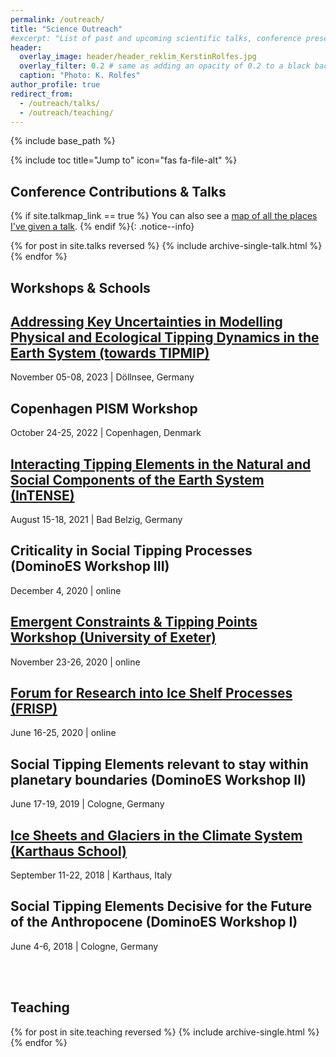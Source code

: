 ```yaml
---
permalink: /outreach/
title: "Science Outreach"
#excerpt: "List of past and upcoming scientific talks, conference presentations, workshops, and taught courses."
header:
  overlay_image: header/header_reklim_KerstinRolfes.jpg
  overlay_filter: 0.2 # same as adding an opacity of 0.2 to a black background
  caption: "Photo: K. Rolfes"
author_profile: true
redirect_from: 
  - /outreach/talks/
  - /outreach/teaching/
---
```


{% include base_path %}

{% include toc title="Jump to" icon="fas fa-file-alt" %}

## Conference Contributions & Talks
{% if site.talkmap_link == true %}
  <i class="fas fa-map-marked-alt"></i> You can also see a [map of all the places I've given a talk](/outreach/talkmap/).
{% endif %}{: .notice--info}

{% for post in site.talks reversed %}
  {% include archive-single-talk.html %}
{% endfor %}

## Workshops & Schools
<h2 class="archive__item-title" itemprop="headline"><a href="https://www.we-heraeus-stiftung.de/veranstaltungen/addressing-key-uncertainties-in-modelling-physical-and-ecological-tipping-dynamics-in-the-earth-system-towards-tipmip/" title="https://www.we-heraeus-stiftung.de/veranstaltungen/addressing-key-uncertainties-in-modelling-physical-and-ecological-tipping-dynamics-in-the-earth-system-towards-tipmip/" target="_blank">Addressing Key Uncertainties in Modelling Physical and Ecological Tipping Dynamics in the Earth System (towards TIPMIP)</a></h2>
<p class="page__meta"><i class="far fa-calendar" aria-hidden="true"></i> November 05-08, 2023 | Döllnsee, Germany</p>

<h2 class="archive__item-title" itemprop="headline">Copenhagen PISM Workshop</h2>
<p class="page__meta"><i class="far fa-calendar" aria-hidden="true"></i> October 24-25, 2022 | Copenhagen, Denmark</p>

<h2 class="archive__item-title" itemprop="headline"><a href="https://www.we-heraeus-stiftung.de/veranstaltungen/seminare/2021/interacting-tipping-elements-in-the-natural-and-social-components-of-the-earth-system/" title="https://www.we-heraeus-stiftung.de/veranstaltungen/seminare/2021/interacting-tipping-elements-in-the-natural-and-social-components-of-the-earth-system/" target="_blank">Interacting Tipping Elements in the Natural and Social Components of the Earth System (InTENSE)</a></h2>
<p class="page__meta"><i class="far fa-calendar" aria-hidden="true"></i> August 15-18, 2021 | Bad Belzig, Germany</p>

<h2 class="archive__item-title" itemprop="headline">Criticality in Social Tipping Processes (DominoES Workshop III)</h2>
<p class="page__meta"><i class="far fa-calendar" aria-hidden="true"></i> December 4, 2020 | online</p>

<h2 class="archive__item-title" itemprop="headline"><a href="https://emps.exeter.ac.uk/mathematics/staff/pdlr201/ec_tp_workshop" title="https://emps.exeter.ac.uk/mathematics/staff/pdlr201/ec_tp_workshop" target="_blank">Emergent Constraints & Tipping Points Workshop (University of Exeter)</a></h2>
<p class="page__meta"><i class="far fa-calendar" aria-hidden="true"></i> November 23-26, 2020 | online</p>

<h2 class="archive__item-title" itemprop="headline"><a href="https://eveeno.com/frisp2020" title="https://eveeno.com/frisp2020" target="_blank">Forum for Research into Ice Shelf Processes (FRISP)</a></h2>
<p class="page__meta"><i class="far fa-calendar" aria-hidden="true"></i> June 16-25, 2020 | online</p>

<h2 class="archive__item-title" itemprop="headline">Social Tipping Elements relevant to stay within planetary boundaries (DominoES Workshop II)</h2>
<p class="page__meta"><i class="far fa-calendar" aria-hidden="true"></i> June 17-19, 2019 | Cologne, Germany</p>

<h2 class="archive__item-title" itemprop="headline"><a href="https://www.projects.science.uu.nl/iceclimate/karthaus/index.php" title="https://www.projects.science.uu.nl/iceclimate/karthaus/index.php" target="_blank">Ice Sheets and Glaciers in the Climate System (Karthaus School)</a></h2>
<p class="page__meta"><i class="far fa-calendar" aria-hidden="true"></i> September 11-22, 2018 | Karthaus, Italy</p>

<h2 class="archive__item-title" itemprop="headline">Social Tipping Elements Decisive for the Future of the Anthropocene (DominoES Workshop I)</h2>
<p class="page__meta"><i class="far fa-calendar" aria-hidden="true"></i> June 4-6, 2018 | Cologne, Germany</p><br /><br />

## Teaching
{% for post in site.teaching reversed %}
  {% include archive-single.html %}
{% endfor %}
